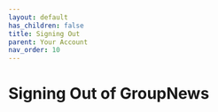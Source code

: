 ```yaml
---
layout: default
has_children: false
title: Signing Out
parent: Your Account
nav_order: 10
---
```


# Signing Out of GroupNews
